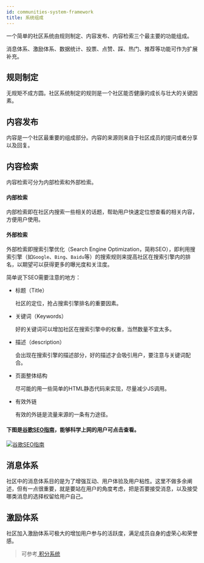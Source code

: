 ```yaml
---
id: communities-system-framework
title: 系统组成
---
```


一个简单的社区系统由规则制定、内容发布、内容检索三个最主要的功能组成。

消息体系、激励体系、数据统计、投票、点赞、踩、热门、推荐等功能可作为扩展补充。

## 规则制定

无规矩不成方圆。社区系统制定的规则是一个社区能否健康的成长与壮大的关键因素。

## 内容发布

内容是一个社区最重要的组成部分。内容的来源则来自于社区成员的提问或者分享以及回复。

## 内容检索

内容检索可分为内部检索和外部检索。

#### 内部检索

内部检索即在社区内搜索一些相关的话题，帮助用户快速定位想查看的相关内容，方便用户使用。

#### 外部检索

外部检索即搜索引擎优化（Search Engine Optimization，简称SEO），即利用搜索引擎（如`Google`、`Bing`、`Baidu`等）的搜索规则来提高社区在搜索引擎内的排名，以期望可以获得更多的曝光度和关注度。

简单说下SEO需要注意的地方：

- 标题（Title）

    社区的定位，抢占搜索引擎排名的重要因素。

- 关键词（Keywords）

    好的关键词可以增加社区在搜索引擎中的权重，当然数量不宜太多。

- 描述（description）

    会出现在搜索引擎的描述部分，好的描述才会吸引用户，要注意与关键词配合。

- 页面整体结构

    尽可能的用一些简单的HTML静态代码来实现，尽量减少JS调用。

- 有效外链

    有效的外链是流量来源的一条有力途径。

#### 下图是[谷歌SEO指南](https://support.google.com/webmasters/answer/7451184)，能够科学上网的用户可点击查看。

[![谷歌SEO指南](/img/google-seo-guide.png)](https://support.google.com/webmasters/answer/7451184)

## 消息体系

社区中的消息体系目的是为了增强互动、用户体验及用户粘性。这里不做多余阐述，但有一点很重要，就是要站在用户的角度考虑，把是否要接受消息，以及接受哪类消息的选择权留给用户自己。

## 激励体系

社区加入激励体系可极大的增加用户参与的活跃度，满足成员自身的虚荣心和荣誉感。

> 可参考[ 积分系统 ](/docs/features)

